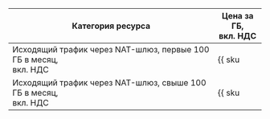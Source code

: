 Категория ресурса | Цена за ГБ,<br>вкл. НДС
--- | ---
Исходящий трафик через NAT-шлюз, первые 100 ГБ в месяц,<br>вкл. НДС | {{ sku|RUB|network.egress.inet|string }}
Исходящий трафик через NAT-шлюз, свыше 100 ГБ в месяц,<br>вкл. НДС | {{ sku|RUB|network.egress.inet|pricingRate.100|string }}